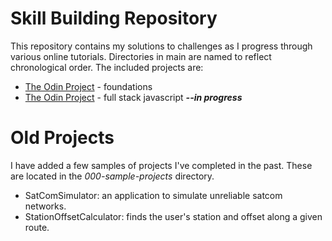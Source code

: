 # Skill Building Repository
This repository contains my solutions to challenges as I progress through various online tutorials. Directories in main are named to reflect chronological order. The included projects are:
* [The Odin Project](https://www.theodinproject.com/) - foundations
* [The Odin Project](https://www.theodinproject.com/) - full stack javascript ***--in progress***

# Old Projects
I have added a few samples of projects I've completed in the past. These are located in the *000-sample-projects* directory.
* SatComSimulator: an application to simulate unreliable satcom networks.
* StationOffsetCalculator: finds the user's station and offset along a given route.
